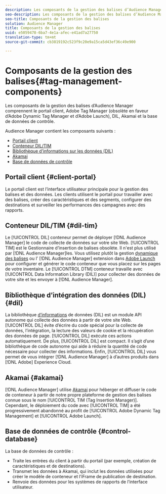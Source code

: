 ```yaml
---
description: Les composants de la gestion des balises d’Audience Manager comprennent le portail client, Adobe Tag Manager (obsolète en faveur d’Adobe Dynamic Tag Manager et d’Adobe Launch), DIL, Akamai et la base de données de contrôle.
seo-description: Les composants de la gestion des balises d’Audience Manager comprennent le portail client, Adobe Tag Manager (obsolète en faveur d’Adobe Dynamic Tag Manager et d’Adobe Launch), DIL, Akamai et la base de données de contrôle.
seo-title: Composants de la gestion des balises
solution: Audience Manager
title: Composants de la gestion des balises
uuid: e5059478-6ba7-4e1a-afec-e41ad7a27750
translation-type: tm+mt
source-git-commit: cb3819192c523f9c20e9a15ca5d43ef36c49e900

---
```



# Composants de la gestion des balises{#tag-management-components}

Les composants de la gestion des balises d’Audience Manager comprennent le portail client, Adobe Tag Manager (obsolète en faveur d’Adobe Dynamic Tag Manager et d’Adobe Launch), DIL, Akamai et la base de données de contrôle.

<!-- 

c_comptag.xml

 -->

Audience Manager contient les composants suivants :

* [Portail client](../../reference/system-components/components-tag-management.md#client-portal)
* [Conteneur DIL/TIM](../../reference/system-components/components-tag-management.md#dil-tim)
* [Bibliothèque d’informations sur les données (DIL)](../../reference/system-components/components-tag-management.md#dil)
* [Akamai](../../reference/system-components/components-tag-management.md#akamai)
* [Base de données de contrôle](../../reference/system-components/components-tag-management.md#control-database)

## Portail client {#client-portal}

Le portail client est l’interface utilisateur principale pour la gestion des balises et des données. Les clients utilisent le portail pour travailler avec des balises, créer des caractéristiques et des segments, configurer des destinations et surveiller les performances des campagnes avec des rapports.

## Conteneur DIL/TIM {#dil-tim}

Le [!UICONTROL DIL] conteneur permet de déployer [!DNL Audience Manager] le code de collecte de données sur votre site Web. [!UICONTROL TIM] est le Gestionnaire d’insertion de balises obsolète. Il n'est plus utilisé par [!DNL Audience Manager]les. Vous utilisez plutôt la gestion [dynamique des balises](https://marketing.adobe.com/resources/help/en_US/dtm/) ou l’ [!DNL Audience Manager] extension dans [Adobe Launch](https://docs.adobelaunch.com/extension-reference/web/adobe-audience-manager-extension) pour configurer et générer le code conteneur que vous placez sur les pages de votre inventaire. Le [!UICONTROL DTM] conteneur travaille avec [!UICONTROL Data Information Library (DIL)] pour collecter des données de votre site et les envoyer à [!DNL Audience Manager].

## Bibliothèque d’intégration des données (DIL){#dil} 

La bibliothèque [d’informations](../../dil/dil-overview.md) de données (DIL) est un module API autonome qui collecte des données à partir de votre site Web. [!UICONTROL DIL] évite d’écrire du code spécial pour la collecte de données, l’intégration, la lecture des valeurs de cookie et la récupération des données de page. [!UICONTROL DIL] exécute ces actions automatiquement. De plus, [!UICONTROL DIL] est compact. Il s’agit d’une bibliothèque de code autonome qui aide à réduire la quantité de code nécessaire pour collecter des informations. Enfin, [!UICONTROL DIL] vous permet de vous intégrer [!DNL Audience Manager] à d’autres produits dans [!DNL Adobe] Experience Cloud.

## Akamai {#akamai}

[!DNL Audience Manager] utilise [Akamai](https://www.akamai.com/html/about/index.html) pour héberger et diffuser le code de conteneur à partir de notre propre plateforme de gestion des balises connue sous le nom [!UICONTROL TIM (Tag Insertion Manager)]. Cependant, le déploiement du code avec [!UICONTROL TIM] a été progressivement abandonné au profit de [!UICONTROL Adobe Dynamic Tag Management] et [!UICONTROL Adobe Launch].

## Base de données de contrôle {#control-database}

La base de données de contrôle :

* Traite les entrées du client à partir du portail (par exemple, création de caractéristiques et de destinations).
* Transmet les données à Akamai, qui inclut les données utilisées pour créer le modèle de conteneur et l’iFrame de publication de destination.
* Renvoie des données pour les systèmes de rapports de l’interface utilisateur.

